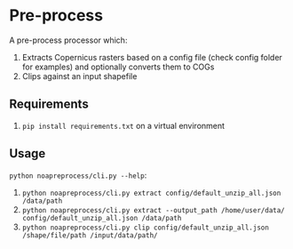 # Pre-process

A pre-process processor which:
1. Extracts Copernicus rasters based on a config file (check config folder for examples) and optionally converts them to COGs
2. Clips against an input shapefile

## Requirements

1. `pip install requirements.txt` on a virtual environment

## Usage

`python noapreprocess/cli.py --help`:
1. `python noapreprocess/cli.py extract config/default_unzip_all.json /data/path`
2. `python noapreprocess/cli.py extract --output_path /home/user/data/ config/default_unzip_all.json /data/path`
3. `python noapreprocess/cli.py clip config/default_unzip_all.json /shape/file/path /input/data/path/`